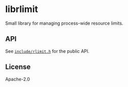 # librlimit

Small library for managing process-wide resource limits.

## API

See [`include/rlimit.h`](include/rlimit.h) for the public API.

## License

Apache-2.0
